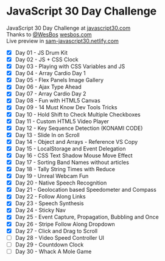 # JavaScript 30 Day Challenge

JavaScript 30 Day Challenge at [javascript30.com](https://javascript30.com/)  
Thanks to [@WesBos](https://twitter.com/wesbos) [wesbos.com](https://wesbos.com/)  
Live preview in [sam-javascript30.netlify.com](http://sam-javascript30.netlify.com/)

- [x] Day 01 - JS Drum Kit
- [x] Day 02 - JS + CSS Clock
- [x] Day 03 - Playing with CSS Variables and JS
- [x] Day 04 - Array Cardio Day 1
- [x] Day 05 - Flex Panels Image Gallery
- [x] Day 06 - Ajax Type Ahead
- [x] Day 07 - Array Cardio Day 2
- [x] Day 08 - Fun with HTML5 Canvas
- [x] Day 09 - 14 Must Know Dev Tools Tricks
- [x] Day 10 - Hold Shift to Check Multiple Checkboxes
- [x] Day 11 - Custom HTML5 Video Player
- [x] Day 12 - Key Sequence Detection (KONAMI CODE)
- [x] Day 13 - Slide In on Scroll
- [x] Day 14 - Object and Arrays - Reference VS Copy
- [x] Day 15 - LocalStorage and Event Delegation
- [x] Day 16 - CSS Text Shadow Mouse Move Effect
- [x] Day 17 - Sorting Band Names without articles
- [x] Day 18 - Tally String Times with Reduce
- [x] Day 19 - Unreal Webcam Fun
- [x] Day 20 - Native Speech Recognition
- [x] Day 21 - Geolocation based Speedometer and Compass
- [x] Day 22 - Follow Along Links
- [x] Day 23 - Speech Synthesis
- [x] Day 24 - Sticky Nav
- [x] Day 25 - Event Capture, Propagation, Bubbling and Once
- [x] Day 26 - Stripe Follow Along Dropdown
- [x] Day 27 - Click and Drag to Scroll
- [ ] Day 28 - Video Speed Controller UI
- [ ] Day 29 - Countdown Clock
- [ ] Day 30 - Whack A Mole Game
